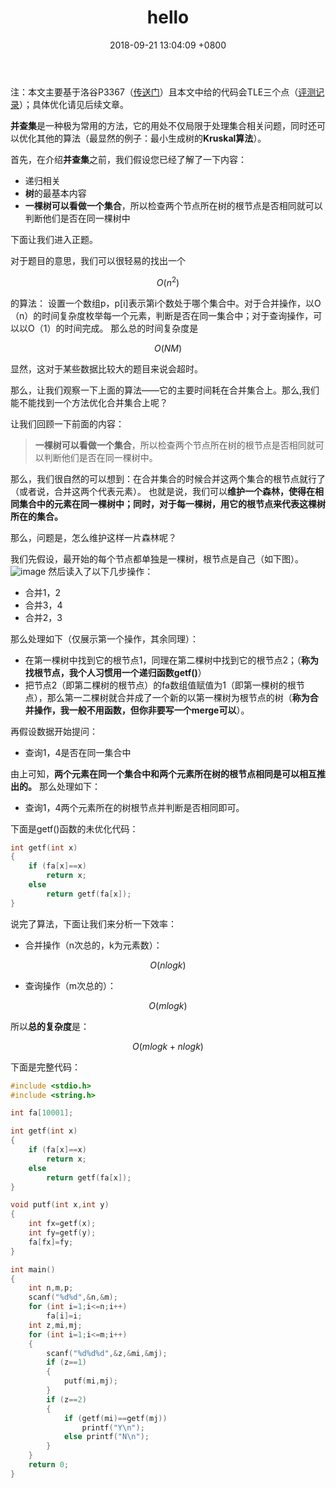 ﻿---
layout: post
title:  "hello"
date:   2018-09-21 13:04:09 +0800
categories: jekyll update
---
注：本文主要基于洛谷P3367（[传送门](https://www.luogu.org/problemnew/show/P3367 "传送门")）且本文中给的代码会TLE三个点（[评测记录](https://www.luogu.org/record/show?rid=10839850)）；具体优化请见后续文章。

**并查集**是一种极为常用的方法，它的用处不仅局限于处理集合相关问题，同时还可以优化其他的算法（最显然的例子：最小生成树的**Kruskal算法**）。

首先，在介绍**并查集**之前，我们假设您已经了解了一下内容：
- 递归相关
- **树**的最基本内容
- **一棵树可以看做一个集合**，所以检查两个节点所在树的根节点是否相同就可以判断他们是否在同一棵树中

下面让我们进入正题。

对于题目的意思，我们可以很轻易的找出一个
```math
O(n^2)
```
的算法：
设置一个数组p，p[i]表示第i个数处于哪个集合中。对于合并操作，以O（n）的时间复杂度枚举每一个元素，判断是否在同一集合中；对于查询操作，可以以O（1）的时间完成。
那么总的时间复杂度是
```math
O(NM)
```

显然，这对于某些数据比较大的题目来说会超时。

那么，让我们观察一下上面的算法——它的主要时间耗在合并集合上。那么,我们能不能找到一个方法优化合并集合上呢？

让我们回顾一下前面的内容：
> **一棵树可以看做一个集合**，所以检查两个节点所在树的根节点是否相同就可以判断他们是否在同一棵树中。

那么，我们很自然的可以想到：在合并集合的时候合并这两个集合的根节点就行了（或者说，合并这两个代表元素）。
也就是说，我们可以**维护一个森林，使得在相同集合中的元素在同一棵树中；同时，对于每一棵树，用它的根节点来代表这棵树所在的集合。**

那么，问题是，怎么维护这样一片森林呢？

我们先假设，最开始的每个节点都单独是一棵树，根节点是自己（如下图）。
![image](http://wuxinyuan.edisoncloud.ga/wp-content/uploads/2018/09/a.png)
然后读入了以下几步操作：
- 合并1，2
- 合并3，4
- 合并2，3

那么处理如下（仅展示第一个操作，其余同理）：
- 在第一棵树中找到它的根节点1，同理在第二棵树中找到它的根节点2；（**称为找根节点，我个人习惯用一个递归函数getf()**）
- 把节点2（即第二棵树的根节点）的fa数组值赋值为1（即第一棵树的根节点），那么第一二棵树就合并成了一个新的以第一棵树为根节点的树（**称为合并操作，我一般不用函数，但你非要写一个merge可以**）。

再假设数据开始提问：
- 查询1，4是否在同一集合中

由上可知，**两个元素在同一个集合中和两个元素所在树的根节点相同是可以相互推出的。**
那么处理如下：
- 查询1，4两个元素所在的树根节点并判断是否相同即可。

下面是getf()函数的未优化代码：

```cpp
int getf(int x)
{
    if (fa[x]==x)
        return x;
    else
        return getf(fa[x]);
}
```

说完了算法，下面让我们来分析一下效率：
- 合并操作（n次总的，k为元素数）：
```math
O(nlogk)
```
- 查询操作（m次总的）：

```math
O(mlogk)
```
所以**总的复杂度**是：

```math
O(mlogk+nlogk)
``` 

下面是完整代码：


```cpp
#include <stdio.h>
#include <string.h>

int fa[10001];

int getf(int x)
{
    if (fa[x]==x)
        return x;
    else
        return getf(fa[x]);
}

void putf(int x,int y)
{
    int fx=getf(x);
    int fy=getf(y);
    fa[fx]=fy;
}

int main()
{
    int n,m,p;
    scanf("%d%d",&n,&m);
    for (int i=1;i<=n;i++)
        fa[i]=i;
    int z,mi,mj;
    for (int i=1;i<=m;i++)
    {
    	scanf("%d%d%d",&z,&mi,&mj);
    	if (z==1)
    	{
    		putf(mi,mj);
        }
        if (z==2)
        {
            if (getf(mi)==getf(mj))
                printf("Y\n");
            else printf("N\n");
        }
    }
    return 0;
}
```

